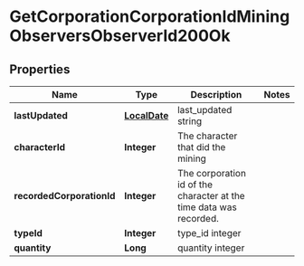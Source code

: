 
# GetCorporationCorporationIdMiningObserversObserverId200Ok

## Properties
Name | Type | Description | Notes
------------ | ------------- | ------------- | -------------
**lastUpdated** | [**LocalDate**](LocalDate.md) | last_updated string | 
**characterId** | **Integer** | The character that did the mining  | 
**recordedCorporationId** | **Integer** | The corporation id of the character at the time data was recorded.  | 
**typeId** | **Integer** | type_id integer | 
**quantity** | **Long** | quantity integer | 



